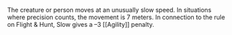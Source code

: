 The creature or person moves at an unusually slow speed. In situations where precision counts, the movement is 7 meters. In connection to the rule on Flight & Hunt, Slow gives a –3 [[Agility]] penalty.